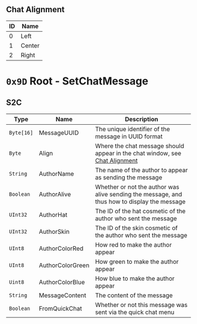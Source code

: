 ## Chat Alignment
| ID | Name |
|----|------|
| 0 | Left |
| 1 | Center |
| 2 | Right |

# `0x9D` Root - SetChatMessage

## S2C
| Type | Name | Description |
|------|------|-------------|
| `Byte[16]` | MessageUUID | The unique identifier of the message in UUID format |
| `Byte` | Align | Where the chat message should appear in the chat window, see [Chat Alignment](#chat-alignment) |
| `String` | AuthorName | The name of the author to appear as sending the message |
| `Boolean` | AuthorAlive | Whether or not the author was alive sending the message, and thus how to display the message |
| `UInt32` | AuthorHat | The ID of the hat cosmetic of the author who sent the message |
| `UInt32` | AuthorSkin | The ID of the skin cosmetic of the author who sent the message |
| `UInt8` | AuthorColorRed | How red to make the author appear |
| `UInt8` | AuthorColorGreen | How green to make the author appear |
| `Uint8` | AuthorColorBlue | How blue to make the author appear |
| `String` | MessageContent | The content of the message |
| `Boolean` | FromQuickChat | Whether or not this message was sent via the quick chat menu |
